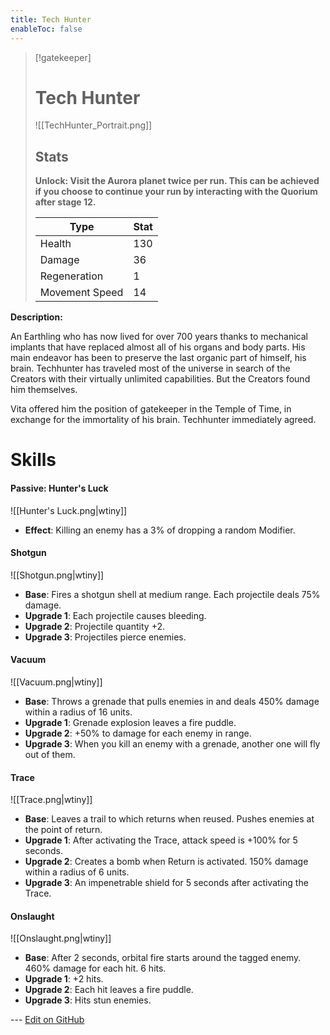 ```yaml
---
title: Tech Hunter
enableToc: false
---
```


> [!gatekeeper]
>
> # Tech Hunter
>
> ![[TechHunter_Portrait.png]]
>
> ## Stats
>
> **Unlock: Visit the Aurora planet twice per run. This can be achieved if you choose to continue your run by interacting with the Quorium after stage 12.**
>
> | Type | Stat |
> | ---- | ---- |
> | Health | 130 |
> | Damage | 36 |
> | Regeneration| 1 |
> | Movement Speed | 14 |

**Description:**

An Earthling who has now lived for over 700 years thanks to mechanical implants that have replaced almost all of his organs and body parts. His main endeavor has been to preserve the last organic part of himself, his brain. Techhunter has traveled most of the universe in search of the Creators with their virtually unlimited capabilities. But the Creators found him themselves.

Vita offered him the position of gatekeeper in the Temple of Time, in exchange for the immortality of his brain. Techhunter immediately agreed.

# Skills

#### Passive: Hunter's Luck
![[Hunter's Luck.png|wtiny]]

- **Effect**: Killing an enemy has a 3% of dropping a random Modifier.

#### Shotgun
![[Shotgun.png|wtiny]]
- **Base**: Fires a shotgun shell at medium range. Each projectile deals 75% damage.
- **Upgrade 1**: Each projectile causes bleeding.
- **Upgrade 2**: Projectile quantity +2.
- **Upgrade 3**: Projectiles pierce enemies.

#### Vacuum
![[Vacuum.png|wtiny]]
- **Base**: Throws a grenade that pulls enemies in and deals 450% damage within a radius of 16 units.
- **Upgrade 1**: Grenade explosion leaves a fire puddle.
- **Upgrade 2**: +50% to damage for each enemy in range.
- **Upgrade 3**: When you kill an enemy with a grenade, another one will fly out of them.

#### Trace
![[Trace.png|wtiny]]
- **Base**: Leaves a trail to which returns when reused. Pushes enemies at the point of return.
- **Upgrade 1**: After activating the Trace, attack speed is +100% for 5 seconds.
- **Upgrade 2**: Creates a bomb when Return is activated. 150% damage within a radius of 6 units.
- **Upgrade 3**: An impenetrable shield for 5 seconds after activating the Trace.

#### Onslaught
![[Onslaught.png|wtiny]]
- **Base**: After 2 seconds, orbital fire starts around the tagged enemy. 460% damage for each hit. 6 hits.
- **Upgrade 1**: +2 hits.
- **Upgrade 2**: Each hit leaves a fire puddle.
- **Upgrade 3**: Hits stun enemies.

<!-- Make sure that the github edit button link is correct. This just means adding the parent and filename after the content folder in the URL -->

--- [Edit on GitHub](https://github.com/Mondrethos/gatekeeperwiki/edit/main/content/Gatekeepers/TechHunter.md)
